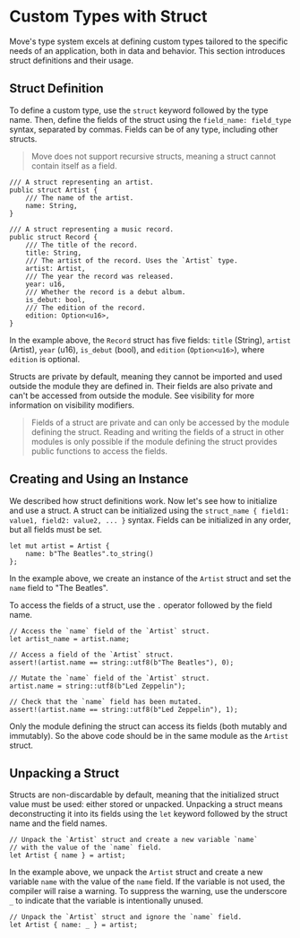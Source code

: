# Custom Types with Struct

Move's type system excels at defining custom types tailored to the specific needs of an application, both in data and behavior. This section introduces struct definitions and their usage.

## Struct Definition

To define a custom type, use the `struct` keyword followed by the type name. Then, define the fields of the struct using the `field_name: field_type` syntax, separated by commas. Fields can be of any type, including other structs.

> Move does not support recursive structs, meaning a struct cannot contain itself as a field.

```move
/// A struct representing an artist.
public struct Artist {
    /// The name of the artist.
    name: String,
}

/// A struct representing a music record.
public struct Record {
    /// The title of the record.
    title: String,
    /// The artist of the record. Uses the `Artist` type.
    artist: Artist,
    /// The year the record was released.
    year: u16,
    /// Whether the record is a debut album.
    is_debut: bool,
    /// The edition of the record.
    edition: Option<u16>,
}
```

In the example above, the `Record` struct has five fields: `title` (String), `artist` (Artist), `year` (u16), `is_debut` (bool), and `edition` (`Option<u16>`), where `edition` is optional.

Structs are private by default, meaning they cannot be imported and used outside the module they are defined in. Their fields are also private and can't be accessed from outside the module. See visibility for more information on visibility modifiers.

> Fields of a struct are private and can only be accessed by the module defining the struct. Reading and writing the fields of a struct in other modules is only possible if the module defining the struct provides public functions to access the fields.

## Creating and Using an Instance

We described how struct definitions work. Now let's see how to initialize and use a struct. A struct can be initialized using the `struct_name { field1: value1, field2: value2, ... }` syntax. Fields can be initialized in any order, but all fields must be set.

```move
let mut artist = Artist {
    name: b"The Beatles".to_string()
};
```

In the example above, we create an instance of the `Artist` struct and set the `name` field to "The Beatles".

To access the fields of a struct, use the `.` operator followed by the field name.

```move
// Access the `name` field of the `Artist` struct.
let artist_name = artist.name;

// Access a field of the `Artist` struct.
assert!(artist.name == string::utf8(b"The Beatles"), 0);

// Mutate the `name` field of the `Artist` struct.
artist.name = string::utf8(b"Led Zeppelin");

// Check that the `name` field has been mutated.
assert!(artist.name == string::utf8(b"Led Zeppelin"), 1);
```

Only the module defining the struct can access its fields (both mutably and immutably). So the above code should be in the same module as the `Artist` struct.

## Unpacking a Struct

Structs are non-discardable by default, meaning that the initialized struct value must be used: either stored or unpacked. Unpacking a struct means deconstructing it into its fields using the `let` keyword followed by the struct name and the field names.

```move
// Unpack the `Artist` struct and create a new variable `name`
// with the value of the `name` field.
let Artist { name } = artist;
```

In the example above, we unpack the `Artist` struct and create a new variable `name` with the value of the `name` field. If the variable is not used, the compiler will raise a warning. To suppress the warning, use the underscore `_` to indicate that the variable is intentionally unused.

```move
// Unpack the `Artist` struct and ignore the `name` field.
let Artist { name: _ } = artist;
```
